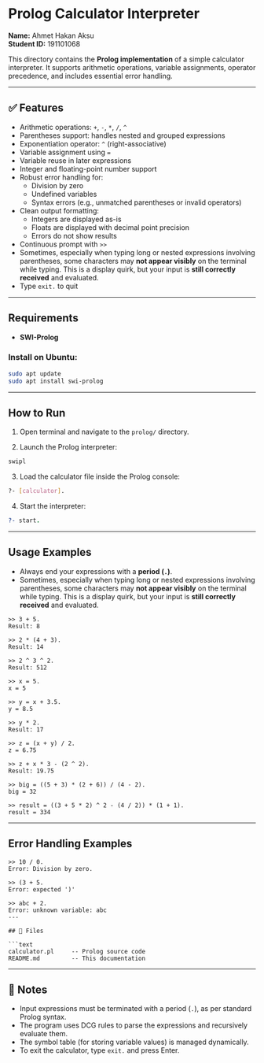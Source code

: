 # Prolog Calculator Interpreter

**Name:** Ahmet Hakan Aksu  
**Student ID:** 191101068

This directory contains the **Prolog implementation** of a simple calculator interpreter. It supports arithmetic operations, variable assignments, operator precedence, and includes essential error handling.

---

## ✅ Features

- Arithmetic operations: `+`, `-`, `*`, `/`, `^`
- Parentheses support: handles nested and grouped expressions
- Exponentiation operator: `^` (right-associative)
- Variable assignment using `=`
- Variable reuse in later expressions
- Integer and floating-point number support
- Robust error handling for:
  - Division by zero
  - Undefined variables
  - Syntax errors (e.g., unmatched parentheses or invalid operators)
- Clean output formatting:
  - Integers are displayed as-is
  - Floats are displayed with decimal point precision
  - Errors do not show results
- Continuous prompt with `>>`
- Sometimes, especially when typing long or nested expressions involving parentheses, some characters may **not appear visibly** on the terminal while typing. This is a display quirk, but your input is **still correctly received** and evaluated.
- Type `exit.` to quit

---

## Requirements

- **SWI-Prolog**

### Install on Ubuntu:

```bash
sudo apt update
sudo apt install swi-prolog
```

---

## How to Run

1. Open terminal and navigate to the `prolog/` directory.

2. Launch the Prolog interpreter:

```bash
swipl
```

3) Load the calculator file inside the Prolog console:

```bash
?- [calculator].
```

4. Start the interpreter:

```prolog
?- start.
```

---

## Usage Examples

- Always end your expressions with a **period (`.`)**.
-  Sometimes, especially when typing long or nested expressions involving parentheses, some characters may **not appear visibly** on the terminal while typing. This is a display quirk, but your input is **still correctly received** and evaluated.


```text
>> 3 + 5.
Result: 8

>> 2 * (4 + 3).
Result: 14

>> 2 ^ 3 ^ 2.
Result: 512

>> x = 5.
x = 5

>> y = x + 3.5.
y = 8.5

>> y * 2.
Result: 17

>> z = (x + y) / 2.
z = 6.75

>> z + x * 3 - (2 ^ 2).
Result: 19.75

>> big = ((5 + 3) * (2 + 6)) / (4 - 2).
big = 32

>> result = ((3 + 5 * 2) ^ 2 - (4 / 2)) * (1 + 1).
result = 334
```

---

## Error Handling Examples

```text
>> 10 / 0.
Error: Division by zero.

>> (3 + 5.
Error: expected ')'

>> abc + 2.
Error: unknown variable: abc
---

## 📁 Files

```text
calculator.pl     -- Prolog source code
README.md         -- This documentation
```

---

## 📌 Notes

- Input expressions must be terminated with a period (`.`), as per standard Prolog syntax.
- The program uses DCG rules to parse the expressions and recursively evaluate them.
- The symbol table (for storing variable values) is managed dynamically.
- To exit the calculator, type `exit.` and press Enter.
